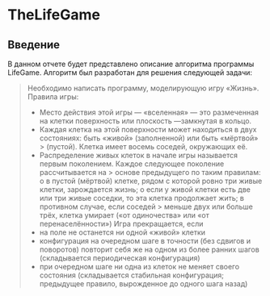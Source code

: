 # TheLifeGame

## Введение
В данном отчете будет представлено описание алгоритма программы LifeGame. Алгоритм был разработан для решения следующей задачи: 
> Необходимо написать программу, моделирующую игру «Жизнь». Правила игры:
> * Место действия этой игры — «вселенная» — это размеченная на клетки поверхность или плоскость —замкнутая в кольцо.
> * Каждая клетка на этой поверхности может находиться в двух состояниях: быть «живой» (заполненной) или быть «мёртвой» > (пустой). Клетка имеет восемь соседей, окружающих её.
> * Распределение живых клеток в начале игры называется первым поколением. Каждое следующее поколение рассчитывается на > основе предыдущего по таким правилам:
> o в пустой (мёртвой) клетке, рядом с которой ровно три живые клетки, зарождается жизнь;
> o если у живой клетки есть две или три живые соседки, то эта клетка продолжает жить; в противном случае, если соседей > меньше двух или больше трёх, клетка умирает («от одиночества» или «от перенаселённости»)
> Игра прекращается, если
> * на поле не останется ни одной «живой» клетки
> * конфигурация на очередном шаге в точности (без сдвигов и поворотов) повторит себя же на одном из более ранних шагов (складывается периодическая конфигурация)
> * при очередном шаге ни одна из клеток не меняет своего состояния (складывается стабильная конфигурация; предыдущее правило, вырожденное до одного шага назад)
